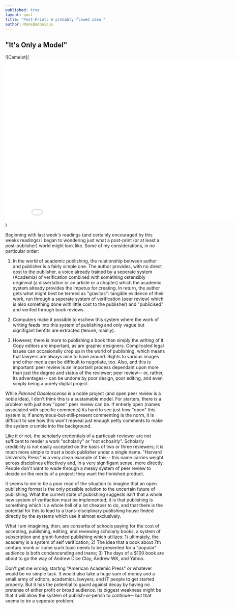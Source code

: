 ```yaml
---
published: true
layout: post
title: "Post-Print: A probably flawed idea."
author: MonsBadonicus
---
```


## "It's Only a Model"

![Camelot](<iframe width="854" height="510" src="//www.youtube.com/embed/m3dZl3yfGpc" frameborder="0" allowfullscreen></iframe>)

Beginning with last week's readings (and certainly encouraged by this weeks readings) I began to wondering just what a post-print (or at least a post-publisher) world might look like. Some of my considerations, in no particular order:

1) In the world of academic publishing, the relationship between author and publisher is a fairly simple one. The author provides, with no direct cost to the publisher, a voice already trained by a seperate system (Academia) of verification combined with something ostensibly origininal (a dissertation or an article or a chapter) which the academic system already provides the impetus for creating. In return, the author gets what might best be termed as "gravitas": tangible evidence of their work, run through a seperate system of verification (peer review) which is also something done with little cost to the publisher) and "publicised" and verifed through book reviews. 

2) Computers make it possible to eschew this system where the work of writing feeds into this system of publishing and only vague but signifigant benfits are extracted (tenure, mainly). 

3) However, there is more to publishing a book than simply the writing of it. Copy editors are important, as are graphic designers. Complicated legal issues can occasionally crop up in the world of publishing, which means that lawyers are always nice to have around. Rights to various images and other media can be difficult to negotiate, too.  Also, and this is important: peer review is an important process dependant upon more than just the degree and status of the reviewer; peer review-- or, rather, its advantages-- can be undone by poor design, poor editing, and even simply being a purely digital project.

While *Planned Obsolescense* is a noble project (and open peer review is a noble idea), I don't think this is a sustainable model. For starters, there is a problem with just how "open" peer review can be. If entierly open (names associated with specific comments) its hard to see just how "open" this system is; if anonymous-but-still-present commenting is the norm, it is difficult to see how this won't reaveal just enough petty comments to make the system crumble into the background.

Like it or not, the scholarly credentials of a particualr reviewer are not sufficent to render a work "scholarly" or "not schoalrly". Scholarly credibility is not easily accepted on the basis of two or three reviewers; it is much more simple to trust a book publisher under a single name. "Harvard University Press" is a very clean example of this-- this name carries weight across disciplines effectively and, in  a very signifigant sense, more directly. People don't want to wade through a messy system of peer review to decide on the merits of a project; they want the finnished product.  

It seems to me to be a poor read of the situation to imagine that an open publishing format is the only possible solution to the uncertain future of publishing. What the current state of publishing suggests isn't that a whole new system of verifaction must be implemented; it is that publishing is something which is a whole hell of a lot cheaper to do, and that there is the potential for this to lead to a trans-disciplinary publishing house finded directly by the systems which use it almost exclusively.

What I am imagining, then, are consortia of schools paying for the cost of accepting, publishing, editing, and reviewing scholarly books, a system of subscription and grant-funded publishing which utilizes: 1) ultimately, the academy is a system of self verification; 2) The idea that a book about 7th century monk or some such topic needs to be presented for a "popular" audience is both condencending and inane; 3) The days of a $100 book are about to go the way of Andrew Dice Clay, Andrew WK, and Yahoo. 

Don't get me wrong; starting "American Academic Press" or whatever would be no simple task. It would also take a huge sum of money and a small army of editors, academics, lawyers, and IT people to get started properly. But it has the potential to gaurd against decay by having no pretense of either profit or broad audience. Its biggest weakness might be that it will allow the system of publish-or-perish to continue-- but that seems to be a seperate problem. 



